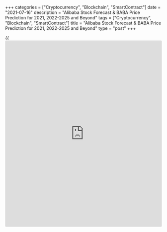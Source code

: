 +++
categories = ["Cryptocurrency", "Blockchain", "SmartContract"]
date = "2021-07-16"
description = "Alibaba Stock Forecast & BABA Price Prediction for 2021, 2022-2025 and Beyond"
tags = ["Cryptocurrency", "Blockchain", "SmartContract"]
title = "Alibaba Stock Forecast & BABA Price Prediction for 2021, 2022-2025 and Beyond"
type = "post"
+++

{{<iframe id="large-banner" src="https://www.bounty.group/#slide=12.0" width="100%" height="600" scrolling="no" style="border: 0px solid rgb(216, 221, 230); border-radius: 3px;">}}

2021-07-16

2021-07-16

Alibaba Stock Forecast: 2021 and BeyondJana Kane

Alibaba is often referred to as the "Amazon of China". [Alibaba][1] has
more products than just the web store. In 2019, Alibaba Group Holding
Ltd grew into one of China's largest groups of companies, with
significant global influence. It first gained control of the Chinese
e-commerce market. In 2019, its “Tmall” was among the leading three
Chinese e-commerce retailers, including JD.com and Pinduoduo, with a
[reported 80%][2] of online retail sales in China running through the
company.

Alibaba offers a range of products for brands looking to compete in the
e-commerce market. The company's main business segments include mobile
media and entertainment, cloud computing, core commerce, and other
initiatives. The E-commerce giant is currently not included in the U.S.
stock market index, S&P 500 stock index, or the Nasdaq 100 stock index.
Are you interested in investing and trading Alibaba stocks? In this
article, we discuss the direction the Alibaba forecast could go and make
a price prediction for many years to come.

The article covers the following subjects:

## About Alibaba

Ma Yun, better known as Jack Ma, launched Alibaba.com (the first product) in 1999. The company entered the stock exchange in September 2014. As was mentioned in the introduction, neither S&P 500 nor Nasdaq 100 are an Alibaba stock index. The company is, however, listed on other respectable indices. One Alibaba index is [ARCA Institutional][3] (USA). A second Alibaba index is [CSI Overseas Mainland Enterprises][4] (Hong Kong). A third Alibaba index we should note is [NYSE Composite][5] (USA).

The Alibaba Group mainly includes:

  * Alibaba.com (including 1688.com and AliExpress.com): mainly business to business e-commerce
  * Taobao.com: similar to Amazon/eBay: business to consumer or consumer to consumer
  * Tmall.com: A platform for local Chinese and international businesses to sell brand name goods to consumers in Greater China; large multinational brands (e.g., Apple, Nike) for the Chinese middle class.

The company is the most significant e-commerce player in China (with
more than 50% market share). Like Amazon, it is also involved in many
other things such as IT infrastructure, cloud computing, and media and
entertainment (including films and "YouTube variant" Youku). It invests
in a whole range of listed and unlisted companies. Every quarter, gains
or losses are booked on investments in listed companies (Alibaba
invests, among others, Bilibili (sort of like YouTube), Lyft (Uber
competitor), and Weibo (social network)), which makes the results more
volatile.

The Chinese government [recently fined][6] Alibaba marketplace for
monopolistic practices for 18.2 billion yuan ($2.8 billion), accounting
for 4% of sales in China in 2019.  Alibaba prevented customers from
offering their goods on competing platforms. The company will now take
steps to ensure fair competition.

## Factors That May Impact Alibaba

Various factors may affect BABA stocks. Below are four fundamental
factors that any BABA trader or [investor](https://www.fintechee.com/tutorial-for-forex-trading/investor-mode/) should analyze.

### 1\. International Markets

The first challenge to Alibaba's future, of course, is its ability to
develop in markets other than China. The group has already achieved a
good reputation in its country of origin, but it also has all the
necessary assets for conquering the world market.

Alibaba already has a strong presence in Southeast Asia through the
e-commerce platform Lazada. And over the last several years, the company
has been making steps forward - a distribution center in Belgium, an
AliExpress store in Spain, and a campaign with 100,000 content creators
to promote its services to the European market. Some of the potentially
profitable markets include Latin America and Africa.

But differences in [policy](https://www.fintechee.com/policy/) and perception toward data make it harder to
expand globally, especially in Western Europe and the USA.

### 2\. Competitors

Of course, Alibaba also has to face specific threats, including the
significant development potential of some competitors. Besides, the
Indian market, which is considered a priority by Alibaba, already has
two substantial competitors with a solid reputation with Amazon and
Flipkart. In reality, it will take Alibaba time to learn about these two
companies that have been operating in the country for some time.
Globally, Alibaba has been facing increasingly fierce competition in
recent years, with several large groups such as eBay, Amazon, JD, and
Tencent posing severe threats.

### 3\. Government Regulations

As we saw above, it's wise to consider the Chinese government's
[regulation](https://www.playgroundfx.com/blog/forex-broker-regulation/)s before taking up your investing or trading position. Judging
from its previous price [history](https://www.fixpro.org/post/chargeless-historical-data-api-backtesting/), we can say that negative [news](https://www.letsplayfx.com/blog/forex-news-website/) can
impact Alibaba’s value, such as the monopoly scandal that resulted in a
record fine of $2.8 billion.

At the same time, in Alibaba stock projections, we can’t disregard the
fact that Alibaba already established a special task force. It consists
of leaders from its relevant business units who work together to review
compliance.

### 4\. Demand for New Services

The strong demand for new services available on other e-commerce
platforms significantly reduces profitability for Alibaba. This can
cause a loss of [investor](https://www.fintechee.com/tutorial-for-forex-trading/investor-mode/) interest in this stock.

To address the issue, Alibaba implemented new financing and freight-
shipping services for SMEs. Boosting small-business sales is the current
trend in Alibaba’s stated goal in the USA and has been so for quite a
while. The good [news](https://www.letsplayfx.com/blog/forex-news-website/) is that Alibaba’s growth has been the most
significant in the US market in the past year.



## Alibaba Stock Price Prediction for 2021 by Experts

At the end of March 2021, Macquarie Bank analysts [reissued][7] their
outperform rating on the Alibaba stock, although they reduced their
target price to $407 per share from $421 previously. They also revised
their 2021 earnings estimates for Alibaba but noted that “the stock is
at good risk/reward.”

Online stock forecasting service Wallet Investor is bullish in its
Alibaba stock price prediction for 2021 and beyond, estimating on April
18, 2021, that the future price would climb from its mid-April mark of
$226 per share to $275.95 by December 2021, $337.11 per share by
December 2022, and $524.82 by December 2023.

 Based on analyst recommendations offering 12-month BABA stock price
targets in the last three months, the average stock price target is
$311.85 with a maximum value of $338 and a minimum estimate of $260.

In particular, in April, the stock received a “Strong Buy” rating from
Youssef Squali from Truist Securities, Aaron Kessler from Raymond James,
Hans Chung from KeyBanc, Alicia Yap from Citigroup, and Gary Yu from
Morgan Stanley.

## Alibaba Group (BABA) Stock Technical Analysis

The priority task of [BABA][8] technical analysis will be identifying
Alibaba share price's general trends and key levels. To do that, we'll
examine the biggest time frame first.

As shown in the monthly chart above, Alibaba's stock has followed a
long-term bullish trend since 2017 (marked with a blue solid line). The
BABA stock price then moved to the downside at the end of 2020, as
indicated with a blue dotted line in the chart. However, it's hard to
say for sure if that's a temporary correction or a fully-developed trend
reversal.

[Alibaba][9]'s fall may be forecast if the chart breaks through the
trend line and goes down within this year. In that case, the price
target will be the support level at 162 USD formed at one of the
previous minimums.

If the price chart pulls back, we will speak about Alibaba Group's
strong bullish potential and an uptrend may be expected to resume, the
nearest price target being 275 US dollars.

### BABA Forecast For Next Three Months

To make a realistic forecast for the next three months, let's do a
technical analysis of the weekly price chart using MACD.

MACD indications indirectly confirm an assumption that the Alibaba share
price may pull back from the trend line in the future. Note that the
histogram reached the lowest values in the past three years and is now
forming a bullish divergence. The MACD line crossed the signal line from
below. If it goes to the upside in the coming weeks, we’ll have a fully-
developed signal of a reversal.

Other indications of a resumption of a bullish trend include a fall in
trading volumes in the second phase of correction and absence of
significant signals of a global trend reversal. Thus, BABA's projected
value will most likely range from 190 to 230 US dollars in the next
three months.

### Long-Term Alibaba Group Technical Analysis for 2021

Let's analyze the price [history](https://www.fixpro.org/post/chargeless-historical-data-api-backtesting/) and forecast future price movements for
the rest of the year 2021.

To make a forecast for Alibaba's share price, I used [Bollinger Bands](https://www.algotradesoft.org/custom-indicator/bollinger-bands.html)'
projections. Alibaba's expected trading range for each month is
presented in the prediction chart.

A fading bearish potential will continue pushing the price down to the
trend line in summer and at the beginning of autumn. In the first place,
it's China's new economic [policy](https://www.fintechee.com/policy/) aimed at phasing out monetary help that
puts pressure on BABA shares.

Some believe that the stress test of the Chinese economy won't last
long, and the economy will start growing naturally a few months later,
setting market sentiment for years to come. So, bears won't most likely
break through support at the trend line, and the many-year bullish trend
will continue.

[Alibaba's][10] stock price will attempt to cross the level of 200 USD
but remain in the range of 190-230 USD.

#### Long-term trading plan for Alibaba

A fully-developed reversal will occur once the price breaks through the
upper limit of the trading range at 230 USD or pulls back from the main
trend line at around 190 - 200 USD. Those are conditions for opening
long positions.

I’ve marked those levels with a blue dotted line in the chart above. A
Take Profit target will be the sellers' active zone at around 275 USD
marked with a green dotted line. It's here that we can fix a part of
profits to avoid losses if the price reverses and crosses the stop line
at 170 USD. Stop Loss can be moved to 205 USD to protect a part of
profits.

Positions can be closed entirely at the latest [historical](https://www.fintechee.com/services/historical-data-for-forex/) peak of 320
USD. However, bear in mind that it is a long-term target which may not
be reached before next year.

Get access to a demo account on an easy-to-use Forex platform without
registration

[ Go to Demo Account ][11]

For a better understanding of future price movements and volatility
levels, I specified an expected price range for each month in the table
below.

Alibaba stock forecast for 2021:

Month

|

BABA/USD price  
  
---|---  
  
Minimum

|

Maximum  
  
July 2021

|

197

|

230  
  
August

 2021

|

190

|

220  
  
September

 2021

|

180

|

210  
  
October

 2021

|

182

|

205  
  
November

 2021

|

190

|

220  
  
December

 2021

|

200

|

230  
  
 _[Alibaba Group][8]'s technical analysis is presented by [Mikhail
Hypov][12]._

## BABA Stock Forecast for 2022

Below is an Alibaba stock prediction graph for 2022. Please remember
that a 12-month forecast is very approximate and is subject to change at
any time.

Year

|

Mo

|

Min

|

Max

|

Closing price

|

Mo,%

|

Total%  
  
---|---|---|---|---|---|---  
  
2022

|

Jan

|

186

|

210

|

198

|

2.6%

|

-11.6%  
  
2022

|

Feb

|

196

|

220

|

208

|

5.1%

|

-7.1%  
  
2022

|

Mar

|

205

|

231

|

218

|

4.8%

|

-2.7%  
  
2022

|

Apr

|

213

|

241

|

227

|

4.1%

|

1.3%  
  
2022

|

May

|

218

|

246

|

232

|

2.2%

|

3.6%  
  
2022

|

Jun

|

227

|

257

|

242

|

4.3%

|

8.0%  
  
2022

|

Jul

|

216

|

244

|

230

|

-5.0%

|

2.7%  
  
2022

|

Aug

|

218

|

246

|

232

|

0.9%

|

3.6%  
  
2022

|

Sep

|

212

|

240

|

226

|

-2.6%

|

0.9%  
  
2022

|

Oct

|

223

|

251

|

237

|

4.9%

|

5.8%  
  
2022

|

Nov

|

234

|

264

|

249

|

5.1%

|

11.2%  
  
 _Source: Longforecast.com (Alibaba forecast)_

## Alibaba Share Forecast for 2023

Next, we have listed the Alibaba share price forecast table for the
first four months of 2023. Please keep in mind that any long-term price
prediction is often unreliable and is helpful for analysis. Trading and
investing do not equal fast money.

Year

|

Mo

|

Min

|

Max

|

Closing price

|

Mo,%

|

Total%  
  
---|---|---|---|---|---|---  
  
2023

|

Jan

|

234

|

264

|

249

|

-4.6%

|

11.2%  
  
2023

|

Feb

|

237

|

267

|

252

|

1.2%

|

12.5%  
  
2023

|

Mar

|

242

|

272

|

257

|

2.0%

|

14.7%  
  
2023

|

Apr

|

254

|

286

|

270

|

5.1%

|

20.5%  
  
 _Source: Longforecast.com (Alibaba forecast)_

### Long Term Alibaba Stock Forecast 2025-2030

In this period, the projected stock price of Alibaba is expected to
rise. BABA will trade at $518 by mid-2025, then soar to a value of $699
within the first half of the year of 2028, and finish 2030 at $781.
Please remember that such a long-term Alibaba stock price projection is
speculation, cannot be seen as realistic, and is subject to change on a
[daily](https://www.fintecher.org/2020/03/03/forex-trading-daily-strategy/) basis. Below is an Alibaba stock price prediction for the period
2025-2030:

Year

|

Mid-Year

|

Year-End

|

Tod/End,%  
  
---|---|---|---  
  
2025

|

$518

|

$565

|

+137%  
  
2026

|

$584

|

$628

|

+163%  
  
2027

|

$671

|

$685

|

+187%  
  
2028

|

$699

|

$714

|

+199%  
  
2029

|

$730

|

$746

|

+213%  
  
2030

|

$763

|

$781

|

+227%  
  
 _Source: Coinpriceforecast.com_

## How Did the Price of Alibaba Change Over Time?

The current price of BABA stocks on 17.07.2021 is  $212.07.

We can’t predict with certainty what the BABA stock price will be in the
next 10 years, but we can look back at the Alibaba [historical](https://www.fintechee.com/services/historical-data-for-forex/) trends.
This can help us make more reliable BABA predictions. Below is a
[historical](https://www.fintechee.com/services/historical-data-for-forex/) timeline that shows how the price of the BABA stock changed
over the past 5 years. Notice how the pandemic and the “monopoly
situation” negatively affected the Alibaba stock performance at the end
of the timeline.

## What Is the Future of the Alibaba Stock Price? Is Alibaba Still a
Good Investment?

Alibaba shares are currently both a good short-term trade and
potentially a profitable investment. Keep in mind that there is pressure
on the company – the Chinese government recently called Alibaba on the
mat because of several developments at the company. The [rate of
Alibaba][1] may respond to this. Below is a BABA stock forecast chart
for 2021:

Year

|

Mo

|

Min

|

Max

|

Closing price

|

Mo,%

|

Total%  
  
---|---|---|---|---|---|---  
  
2021

|

Apr

|

212

|

246

|

226

|

0.9%

|

0.9%  
  
2021

|

May

|

214

|

242

|

228

|

0.9%

|

1.8%  
  
2021

|

Jun

|

204

|

230

|

217

|

-4.8%

|

-3.1%  
  
2021

|

Jul

|

194

|

218

|

206

|

-5.1%

|

-8.0%  
  
2021

|

Aug

|

203

|

229

|

216

|

4.9%

|

-3.6%  
  
2021

|

Sep

|

193

|

217

|

205

|

-5.1%

|

-8.5%  
  
2021

|

Oct

|

183

|

207

|

195

|

-4.9%

|

-12.9%  
  
2021

|

Nov

|

175

|

197

|

186

|

-4.6%

|

-17.0%  
  
2021

|

Dec

|

181

|

205

|

193

|

3.8%

|

-13.8%  
  
 _Source: Longforecast.com_

After Alibaba opened distribution centers worldwide, the Chinese
government thought it was time to speak with Alibaba after launching a
program against monopolies. In that context, Alibaba received an
invitation to come and talk about this. The Chinese government would
like Alibaba to apply several rules. For example, the sellers on the
platform are not allowed to offer their products to other online stores.

The Chinese government also wants more financial supervision of the
entire situation around Alibaba. It remains to be seen to what extent
the requirements of the Chinese government will adjust Alibaba's
business operations and whether it will have a significant effect on the
outlook on Alibaba shares.

Keep a close eye on the [news](https://www.letsplayfx.com/blog/forex-news-website/) about the interventions of the Chinese
government in this company. The rules imposed may have far-reaching
consequences for the company's global operations. Regulatory approval or
disapproval may have an immediate effect on the [Alibaba stock
price][1].

Are you interested in BABA shares? Make sure to create a free demo
account on LiteForex! This way, you'll be up to date on all popular
stock index info, and the user-friendly interface will come in handy if
you decide to start investing or stock trading.

## Alibaba Stock Forecast FAQ

## Price chart of BABA in real time mode

The content of this article reflects the author’s opinion and does not
necessarily reflect the official position of LiteForex. The material
published on this page is provided for informational purposes only and
should not be considered as the provision of investment advice for the
purposes of Directive 2004/39/EC.

Rate this article:

{{value}}

( {{count}} {{title}} )

   1. my.liteforex.com/trading/chart?symbol=%23BABA
   2. www.statista.com/statistics/880212/sales-share-of-the-leading-e-commerce-retailers-in-china/
   3. www.investing.com/indices/arca-institutional-components
   4. www.investing.com/indices/csi-overseas-mainland-enterprises-components
   5. www.investing.com/indices/nyse-composite-components
   6. www.cnbc.com/2021/04/09/china-fines-alibaba-in-anti-monopoly-probe.html
   7. markets.businessinsider.com/analysts-opinions/alibaba-outperform-758145
   8. my.liteforex.com/trading/chart?symbol=#BABA
   9. www.liteforex.com/trading/trading-instruments/cfd-nyse/baba/
   10. my.liteforex.com/trading/chart?symbol=#BABA
   11. my.liteforex.com/trading/?category=analysts-opinions&slug=alibaba-stocks-price-prediction-forecast&type=currency
   12. www.liteforex.com/blog/?author=72